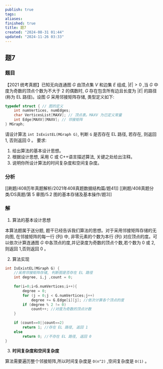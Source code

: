 ```yaml
---
publish: true
tags: 
aliases: 
finished: true
title: 题7
created: "2024-08-31 01:44"
updated: "2024-11-26 03:33"
---
```

## 题7
### 题目
【2021 统考真题】已知无向连通图 $G$ 由顶点集 $V$ 和边集 $E$ 组成, $\left| E\right|  > 0$ ,当 $G$ 中度为奇数的顶点个数为不大于 2 的偶数时, $G$ 存在包含所有边且长度为 $\left| E\right|$ 的路径 (称为 EL 路径)。设图 $G$ 采用邻接矩阵存储, 类型定义如下:

```cpp
typedef struct { // 图的定义
    int numVertices, numEdges;
    char VerticesList[MAXV]; // 顶点表。MAXV 为已定义常量
    int Edge[MAXV][MAXV]; // 邻接矩阵
} MGraph;
```

请设计算法 `int IsExistEL(MGraph G)`, 判断 `G` 是否存在 EL 路径, 若存在, 则返回 1, 否则返回 0 。 要求:

1. 给出算法的基本设计思想。
2. 根据设计思想, 采用 C 或 C++语言描述算法, 关键之处给出注释。
3. 说明你所设计算法的时间复杂度和空间复杂度。
### 分析
[[刷题/408历年真题解析/2021年408真题数据结构篇/题41]]
[[刷题/408真题分类/DS真题/第 5 章图/5.2 图的基本存储及基本操作/题3]]
### 解
1) 算法的基本设计思想

本算法题属于送分题, 题干已经告诉我们算法的思想。对于采用邻接矩阵存储的无向图, 在邻接矩阵的每一行 (列) 中, 非零元素的个数为本行 (列) 对应顶点的度。可以依次计算连通图 $G$ 中各顶点的度,并记录度为奇数的顶点个数,若个数为 0 或 2,则返回 1,否则返回 0 。 

2) 算法实现

```cpp
int IsExistEL(MGraph G) {
    //采用邻接矩阵存储, 判断图是否存在 EL 路径
    int degree, i,j ,count = 0;
    
    for(i=0;i<G.numVertices;i++){
        degree = 0;
        for (j = 0;j < G.numVertices;j++)
            degree += G.Edge[i][j]; //依次计算各个顶点的度
        if (degree % 2 != 0)
            count++; //对度为奇数的顶点计数
    }
    
    if (count==0||count==2)
        return 1; //存在 EL 路径, 返回 1
    else
        return 0; //不存在 EL 路径, 返回 0 
}
```

3) **时间复杂度和空间复杂度**

算法需要遍历整个邻接矩阵,所以时间复杂度是 `O(n^2)` ,空间复杂度是 `O(1)` 。